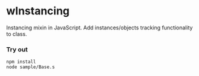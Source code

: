 # wInstancing

Instancing mixin in JavaScript. Add instances/objects tracking functionality to class.

### Try out
```
npm install
node sample/Base.s
```


















